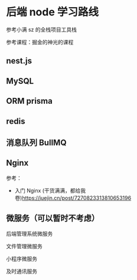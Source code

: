 # 后端 node 学习路线

参考小满 sz 的全栈项目工具栈

参考课程：掘金的神光的课程

## nest.js

## MySQL

## ORM prisma

## redis

## 消息队列 BullMQ

## Nginx

参考：

- 入门 Nginx (干货满满，都给我卷)<https://juejin.cn/post/7270823313810653196>

## 微服务（可以暂时不考虑）

后端管理系统微服务

文件管理微服务

小程序微服务

及时通讯服务
